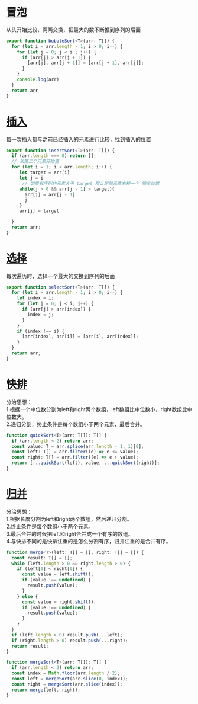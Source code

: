 <!--
 * @Date: 2022-03-29 20:11:50
 * @LastEditors: 赵聪
 * @LastEditTime: 2022-03-31 00:23:58
 * @FilePath: /leetCode/排序/README.md
-->
# [冒泡](./bubbleSort.ts)
从头开始比较，两两交换，把最大的数不断推到序列的后面
```typescript
export function bubbleSort<T>(arr: T[]) {
  for (let i = arr.length - 1; i > 0; i--) {
    for (let j = 0; j < i ; j++) {
      if (arr[j] > arr[j + 1]) {
        [arr[j], arr[j + 1]] = [arr[j + 1], arr[j]];
      }
    }
    console.log(arr)
  }
  return arr
}
```
# [插入](./insertSort.ts)
每一次插入都与之前已经插入的元素进行比较，找到插入的位置
```typescript
export function insertSort<T>(arr: T[]) {
  if (arr.length === 0) return [];
  // 从第二个元素开始查
  for (let i = 1; i < arr.length; i++) {
     let target = arr[i]
     let j = i
      // 如果有序列的元素大于 target 那么尾部元素右移一个 腾出位置
     while(j > 0 && arr[j - 1] > target){
       arr[j] = arr[j - 1]
       j--
     }
     arr[j] = target

  }
  return arr;
}

```
# [选择](./insertSort.ts)
每次遍历时，选择一个最大的交换到序列的后面
```typescript
export function selectSort<T>(arr: T[]) {
  for (let i = arr.length - 1; i > 0; i--) {
    let index = i;
    for (let j = 0; j < i; j++) {
      if (arr[j] > arr[index]) {
        index = j;
      }
    }
    if (index !== i) {
      [arr[index], arr[i]] = [arr[i], arr[index]];
    }
  }
  return arr;
}

```
# [快排](./quickSort.ts)

分治思想：  
1.根据一个中位数分割为left和right两个数组，left数组比中位数小，right数组比中位数大。  
2.递归分割，终止条件是每个数组小于两个元素，最后合并。

```typescript
function quickSort<T>(arr: T[]): T[] {
  if (arr.length < 2) return arr;
  const value: T = arr.splice(arr.length - 1, 1)[0];
  const left: T[] = arr.filter((e) => e <= value);
  const right: T[] = arr.filter((e) => e > value);
  return [...quickSort(left), value, ...quickSort(right)];
}
```

# [归并](./mergeSort.ts)
分治思想：  
1.根据长度分割为left和right两个数组，然后递归分割。  
2.终止条件是每个数组小于两个元素。  
3.最后合并的时候把left和right合并成一个有序的数组。  
4.与快排不同的是快排注重的是怎么分割有序，归并注重的是合并有序。
```typescript
function merge<T>(left: T[] = [], right: T[] = []) {
  const result: T[] = [];
  while (left.length > 0 && right.length > 0) {
    if (left[0] < right[0]) {
      const value = left.shift();
      if (value !== undefined) {
        result.push(value);
      }
    } else {
      const value = right.shift();
      if (value !== undefined) {
        result.push(value);
      }
    }
  }
  if (left.length > 0) result.push(...left);
  if (right.length > 0) result.push(...right);
  return result;
}

function mergeSort<T>(arr: T[]): T[] {
  if (arr.length < 2) return arr;
  const index = Math.floor(arr.length / 2);
  const left = mergeSort(arr.slice(0, index));
  const right = mergeSort(arr.slice(index));
  return merge(left, right);
}
```
